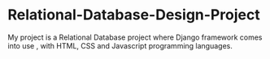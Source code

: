 # Relational-Database-Design-Project
My project is a Relational Database project where Django framework comes into use , with HTML, CSS and Javascript programming languages.  
